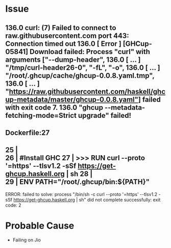 # Issue 

136.0 curl: (7) Failed to connect to raw.githubusercontent.com port 443: Connection timed out
136.0 [ Error ] [GHCup-05841] Download failed: Process "curl" with arguments ["--dump-header",
136.0 [ ...   ]                                                 "/tmp/curl-header26-0", "-fL", "-o",
136.0 [ ...   ]                                                 "/root/.ghcup/cache/ghcup-0.0.8.yaml.tmp",
136.0 [ ...   ]                                                 "https://raw.githubusercontent.com/haskell/ghcup-metadata/master/ghcup-0.0.8.yaml"] failed with exit code 7.
136.0 "ghcup --metadata-fetching-mode=Strict upgrade" failed!
------
Dockerfile:27
--------------------
  25 |     
  26 |     #Install GHC
  27 | >>> RUN curl --proto '=https' --tlsv1.2 -sSf https://get-ghcup.haskell.org | sh
  28 |     
  29 |     ENV PATH="/root/.ghcup/bin:${PATH}" 
--------------------
ERROR: failed to solve: process "/bin/sh -c curl --proto '=https' --tlsv1.2 -sSf https://get-ghcup.haskell.org | sh" did not complete successfully: exit code: 2

# Probable Cause 
- Failing on Jio 